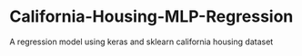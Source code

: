 # California-Housing-MLP-Regression
A regression model using keras and sklearn california housing dataset
